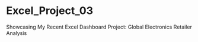 # Excel_Project_03
Showcasing My Recent Excel Dashboard Project: Global Electronics Retailer Analysis 
